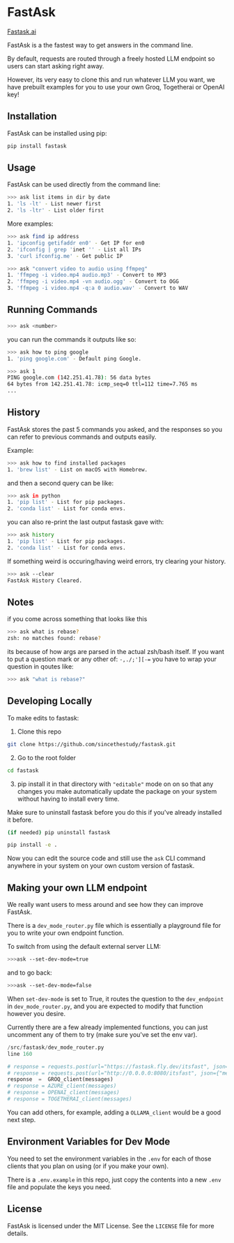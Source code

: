 
# FastAsk

[Fastask.ai](https://www.fastask.ai/)


FastAsk is a the fastest way to get answers in the command line. 

By default, requests are routed through a freely hosted LLM endpoint so users can start asking right away.

However, its very easy to clone this and run whatever LLM you want, we have prebuilt examples for you to use your own Groq, Togetherai or OpenAI key!

## Installation


FastAsk can be installed using pip:

```bash
pip install fastask
```

## Usage

FastAsk can be used directly from the command line:

```bash
>>> ask list items in dir by date
1. 'ls -lt' - List newer first
2. 'ls -ltr' - List older first
```

More examples:

```bash
>>> ask find ip address
1. 'ipconfig getifaddr en0' - Get IP for en0
2. 'ifconfig | grep 'inet '' - List all IPs
3. 'curl ifconfig.me' - Get public IP
```

```bash
>>> ask "convert video to audio using ffmpeg"
1. 'ffmpeg -i video.mp4 audio.mp3' - Convert to MP3
2. 'ffmpeg -i video.mp4 -vn audio.ogg' - Convert to OGG
3. 'ffmpeg -i video.mp4 -q:a 0 audio.wav' - Convert to WAV
```

## Running Commands

```bash
>>> ask <number>
```

you can run the commands it outputs like so:

```bash
>>> ask how to ping google
1. 'ping google.com' - Default ping Google.

>>> ask 1
PING google.com (142.251.41.78): 56 data bytes
64 bytes from 142.251.41.78: icmp_seq=0 ttl=112 time=7.765 ms
...
```


## History
FastAsk stores the past 5 commands you asked, and the responses so you can refer to previous commands and outputs easily.

Example:

```bash
>>> ask how to find installed packages
1. 'brew list' - List on macOS with Homebrew.
```

and then a second query can be like:

```bash
>>> ask in python
1. 'pip list' - List for pip packages.
2. 'conda list' - List for conda envs.
```

you can also re-print the last output fastask gave with:

```bash
>>> ask history
1. 'pip list' - List for pip packages.
2. 'conda list' - List for conda envs.
```


If something weird is occuring/having weird errors, try clearing your history.

```bash
>>> ask --clear
FastAsk History Cleared.
```

## Notes

if you come across something that looks like this
```bash
>>> ask what is rebase?
zsh: no matches found: rebase?
```

its because of how args are parsed in the actual zsh/bash itself. If you want to put a question mark or any other of: `-,./;'][-=` you have to wrap your question in qoutes like:
```bash
>>> ask "what is rebase?"
```

## Developing Locally

To make edits to fastask:

1. Clone this repo
```bash
git clone https://github.com/sincethestudy/fastask.git
```

2. Go to the root folder
```bash
cd fastask
```

3. pip install it in that directory with `"editable"` mode on on so that any changes you make automatically update the package on your system without having to install every time. 

Make sure to uninstall fastask before you do this if you've already installed it before.
```bash
(if needed) pip uninstall fastask
```

```bash
pip install -e .
```

Now you can edit the source code and still use the `ask` CLI command anywhere in your system on your own custom version of fastask.

## Making your own LLM endpoint

We really want users to mess around and see how they can improve FastAsk. 

There is a `dev_mode_router.py` file which is essentially a playground file for you to write your own endpoint function. 

To switch from using the default external server LLM:

```bash
>>>ask --set-dev-mode=true
```

and to go back:

```bash
>>>ask --set-dev-mode=false
```

When `set-dev-mode` is set to True, it routes the question to the `dev_endpoint` in `dev_mode_router.py`, and you are expected to modify that function however you desire.

Currently there are a few already implemented functions, you can just uncomment any of them to try (make sure you've set the env var). 

```python
/src/fastask/dev_mode_router.py
line 160

# response = requests.post(url="https://fastask.fly.dev/itsfast", json={"messages": messages}).json()
# response = requests.post(url="http://0.0.0.0:8080/itsfast", json={"messages": messages}).json()
response  =  GROQ_client(messages)
# response = AZURE_client(messages)
# response = OPENAI_client(messages)
# response = TOGETHERAI_client(messages)
```


You can add others, for example, adding a `OLLAMA_client` would be a good next step.



## Environment Variables for Dev Mode

You need to set the environment variables in the `.env` for each of those clients that you plan on using (or if you make your own). 

There is a `.env.example` in this repo, just copy the contents into a new `.env` file and populate the keys you need.

## License

FastAsk is licensed under the MIT License. See the `LICENSE` file for more details.
